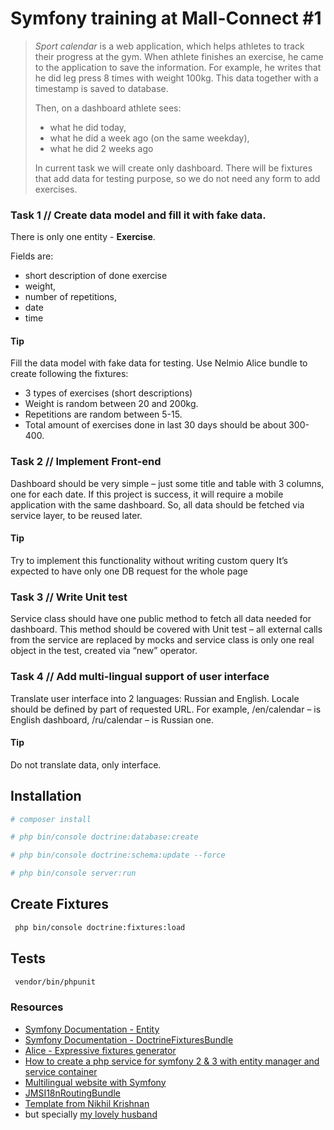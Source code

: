 # Symfony training at Mall-Connect #1

> _Sport calendar_ is a web application, which helps athletes to track their progress at the gym.
When athlete finishes an exercise, he came to the application to save the information. 
For example, he writes that he did leg press 8 times with weight 100kg. 
This data together with a timestamp is saved to database.
>
>Then, on a dashboard athlete sees:
>* what he did today,
>* what he did a week ago (on the same weekday),
>* what he did 2 weeks ago
>
>In current task we will create only dashboard. There will be fixtures that add data for testing purpose, so we do not need any form to add exercises.


### Task 1 // Create data model and fill it with fake data.


There is only one entity - **Exercise**. 

Fields are:

* short description of done exercise
* weight,
* number of repetitions,
* date
* time

#### Tip

Fill the data model with fake data for testing. 
Use Nelmio Alice bundle to create following the fixtures: 

* 3 types of exercises (short descriptions) 
* Weight is random between 20 and 200kg. 
* Repetitions are random between 5-15. 
* Total amount of exercises done in last 30 days should be about 300-400.


### Task 2 // Implement Front-end


Dashboard should be very simple – just some title and table with 3 columns, one for each date.
If this project is success, it will require a mobile application with the same dashboard. So, all data should be fetched via service layer, to be reused later.

#### Tip

Try to implement this functionality without writing custom query
It’s expected to have only one DB request for the whole page



### Task 3 // Write Unit test

Service class should have one public method to fetch all data needed for dashboard. 
This method should be covered with Unit test – all external calls from the service are replaced by mocks and service class is only one real object in the test, created via “new” operator.


### Task 4 // Add multi-lingual support of user interface

Translate user interface into 2 languages: Russian and English.
Locale should be defined by part of requested URL. For example, /en/calendar – is English dashboard, /ru/calendar – is Russian one.

#### Tip
Do not translate data, only interface.


## Installation
``` bash
# composer install

# php bin/console doctrine:database:create

# php bin/console doctrine:schema:update --force

# php bin/console server:run
```

## Create Fixtures

``` bash
 php bin/console doctrine:fixtures:load
```


## Tests

``` bash
 vendor/bin/phpunit
```

### Resources

* [Symfony Documentation - Entity](https://symfony.com/doc/current/bundles/SensioGeneratorBundle/commands/generate_doctrine_entity.html)
* [Symfony Documentation - DoctrineFixturesBundle](https://symfony.com/doc/current/bundles/DoctrineFixturesBundle/index.html)
* [Alice - Expressive fixtures generator](https://github.com/nelmio/alice/tree/2.x)
* [How to create a php service for symfony 2 & 3 with entity manager and service container](http://ourcodeworld.com/articles/read/42/how-to-create-a-php-service-for-symfony-2-3-with-entity-manager-and-service-container)
* [Multilingual website with Symfony](http://phpbeginnertoadvanced.blogspot.nl/2016/09/multilingual-website-with-symfony.html)
* [JMSI18nRoutingBundle](http://jmsyst.com/bundles/JMSI18nRoutingBundle/master/configuration)
* [Template from Nikhil Krishnan](https://codepen.io/nikhil8krishnan/pen/WvYPvv)
* but specially [my lovely husband](https://github.com/rodrigonbarreto)